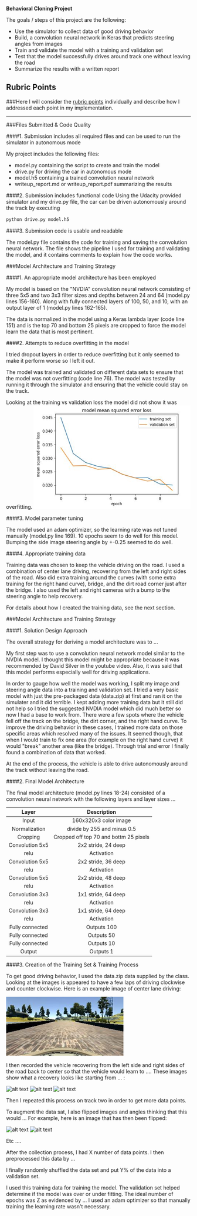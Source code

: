 

**Behavioral Cloning Project**

The goals / steps of this project are the following:
* Use the simulator to collect data of good driving behavior
* Build, a convolution neural network in Keras that predicts steering angles from images
* Train and validate the model with a training and validation set
* Test that the model successfully drives around track one without leaving the road
* Summarize the results with a written report



[//]: # (Image References)

[image1]: ./examples/placeholder.png "Model Visualization"
[image2]: ./examples/placeholder.png "Grayscaling"
[image3]: ./examples/placeholder_small.png "Recovery Image"
[image4]: ./examples/placeholder_small.png "Recovery Image"
[image5]: ./examples/placeholder_small.png "Recovery Image"
[image6]: ./examples/placeholder_small.png "Normal Image"
[image7]: ./examples/placeholder_small.png "Flipped Image"

## Rubric Points
###Here I will consider the [rubric points](https://review.udacity.com/#!/rubrics/432/view) individually and describe how I addressed each point in my implementation.  

---
###Files Submitted & Code Quality

####1. Submission includes all required files and can be used to run the simulator in autonomous mode

My project includes the following files:
* model.py containing the script to create and train the model
* drive.py for driving the car in autonomous mode
* model.h5 containing a trained convolution neural network 
* writeup_report.md or writeup_report.pdf summarizing the results

####2. Submission includes functional code
Using the Udacity provided simulator and my drive.py file, the car can be driven autonomously around the track by executing 
```sh
python drive.py model.h5
```

####3. Submission code is usable and readable

The model.py file contains the code for training and saving the convolution neural network. The file shows the pipeline I used for training and validating the model, and it contains comments to explain how the code works.

###Model Architecture and Training Strategy

####1. An appropriate model architecture has been employed

My model is based on the "NVDIA" convolution neural network consisting of three 5x5 and two 3x3 filter sizes and depths between 24 and 64 (model.py lines 156-160). Along with fully connected layers of 100, 50, and 10, with an output layer of 1 (model.py lines 162-165). 

The data is normalized in the model using a Keras lambda layer (code line 151) and is the top 70 and bottom 25 pixels are cropped to force the model learn the data that is most pertinent.

####2. Attempts to reduce overfitting in the model

I tried dropout layers in order to reduce overfitting but it only seemed to make it perform worse so I left it out. 

The model was trained and validated on different data sets to ensure that the model was not overfitting (code line 76). The model was tested by running it through the simulator and ensuring that the vehicle could stay on the track.

Looking at the training vs validation loss the model did not show it was overfitting.
![Loss](./images/MSELossChart.JPG)

####3. Model parameter tuning

The model used an adam optimizer, so the learning rate was not tuned manually (model.py line 169).  10 epochs seem to do well for this model.  Bumping the side image steering angle by +-0.25 seemed to do well.

####4. Appropriate training data

Training data was chosen to keep the vehicle driving on the road. I used a combination of center lane driving, recovering from the left and right sides of the road. Also did extra training around the curves (with some extra training for the right hand curve), bridge, and the dirt road corner just after the bridge.  I also used the left and right cameras with a bump to the steering angle to help recovery. 

For details about how I created the training data, see the next section. 

###Model Architecture and Training Strategy

####1. Solution Design Approach

The overall strategy for deriving a model architecture was to ...

My first step was to use a convolution neural network model similar to the NVDIA model. I thought this model might be appropriate because it was recommended by David Silver in the youtube video.  Also, it was said that this model performs especially well for driving applications.

In order to gauge how well the model was working, I split my image and steering angle data into a training and validation set. I tried a very basic model with just the pre-packaged data (data.zip) at first and ran it on the simulater and it did terrible.  I kept adding more training data but it still did not help so I tried the suggested NVDIA model which did much better so now I had a base to work from.
There were a few spots where the vehicle fell off the track on the bridge, the dirt corner, and the right hand curve. To improve the driving behavior in these cases, I trained more data on those specific areas which resolved many of the issues.  It seemed though, that when I would train to fix one area (for example on the right hand curve) it would "break" another area (like the bridge).  Through trial and error I finally found a combination of data that worked.

At the end of the process, the vehicle is able to drive autonomously around the track without leaving the road.

####2. Final Model Architecture

The final model architecture (model.py lines 18-24) consisted of a convolution neural network with the following layers and layer sizes ...

| Layer         		|     Description	        					| 
|:---------------------:|:---------------------------------------------:| 
| Input         		| 160x320x3 color image   							| 
| Normalization      		| divide by 255 and minus 0.5   							| 
| Cropping      		| Cropped off top 70 and bottm 25 pixels		| 
| Convolution 5x5     	| 2x2 stride, 24 deep 	|
| relu			 		|	Activation											|
| Convolution 5x5	   | 2x2 stride, 36 deep     |
| relu			 		|	Activation											|
| Convolution 5x5	   | 2x2 stride, 48 deep     |
| relu			 		|	Activation											|
| Convolution 3x3	   | 1x1 stride, 64 deep     |
| relu			 		|	Activation											|
| Convolution 3x3	   | 1x1 stride, 64 deep     |
| relu			 		|	Activation											|
| Fully connected		| Outputs 100        									|
| Fully connected		| Outputs 50					|
| Fully connected		| Outputs 10					|
| Output		| Outputs 1        									|

####3. Creation of the Training Set & Training Process

To get good driving behavior, I used the data.zip data supplied by the class. Looking at the images is appeared to have a few laps of driving clockwise and counter clockwise. Here is an example image of center lane driving:

![Center](./images/center.jpg)

I then recorded the vehicle recovering from the left side and right sides of the road back to center so that the vehicle would learn to .... These images show what a recovery looks like starting from ... :

![alt text][image3]
![alt text][image4]
![alt text][image5]

Then I repeated this process on track two in order to get more data points.

To augment the data sat, I also flipped images and angles thinking that this would ... For example, here is an image that has then been flipped:

![alt text][image6]
![alt text][image7]

Etc ....

After the collection process, I had X number of data points. I then preprocessed this data by ...


I finally randomly shuffled the data set and put Y% of the data into a validation set. 

I used this training data for training the model. The validation set helped determine if the model was over or under fitting. The ideal number of epochs was Z as evidenced by ... I used an adam optimizer so that manually training the learning rate wasn't necessary.
